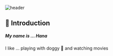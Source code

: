 ![header](https://capsule-render.vercel.app/api?type=waving&color=auto&height=300&section=header&text=Hi%20there!&fontSize=90)

## :raising_hand: Introduction
##### My name is ... Hana 
   I like ... playing with doggy :dog: and watching movies
